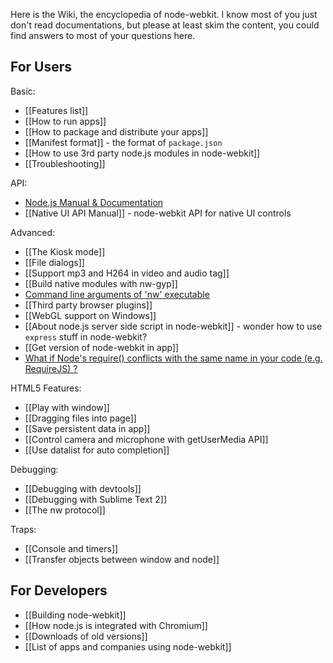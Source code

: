 Here is the Wiki, the encyclopedia of node-webkit. I know most of you just don't read documentations, but please at least skim the content, you could find answers to most of your questions here.

## For Users

Basic:
* [[Features list]]
* [[How to run apps]]
* [[How to package and distribute your apps]]
* [[Manifest format]] - the format of `package.json`
* [[How to use 3rd party node.js modules in node-webkit]]
* [[Troubleshooting]]

API:
* [Node.js Manual & Documentation](http://nodejs.org/api/)
* [[Native UI API Manual]] - node-webkit API for native UI controls

Advanced:
* [[The Kiosk mode]]
* [[File dialogs]]
* [[Support mp3 and H264 in video and audio tag]]
* [[Build native modules with nw-gyp]]
* [Command line arguments of 'nw' executable](wiki/Command-line-switches)
* [[Third party browser plugins]]
* [[WebGL support on Windows]]
* [[About node.js server side script in node-webkit]] - wonder how to use `express` stuff in node-webkit?
* [[Get version of node-webkit in app]]
* [What if Node's require() conflicts with the same name in your code (e.g. RequireJS) ?](faq-name-conflict)

HTML5 Features:
* [[Play with window]]
* [[Dragging files into page]]
* [[Save persistent data in app]]
* [[Control camera and microphone with getUserMedia API]]
* [[Use datalist for auto completion]]

Debugging:
* [[Debugging with devtools]]
* [[Debugging with Sublime Text 2]]
* [[The nw protocol]]

Traps:
* [[Console and timers]]
* [[Transfer objects between window and node]]

## For Developers

* [[Building node-webkit]]
* [[How node.js is integrated with Chromium]]
* [[Downloads of old versions]]
* [[List of apps and companies using node-webkit]]